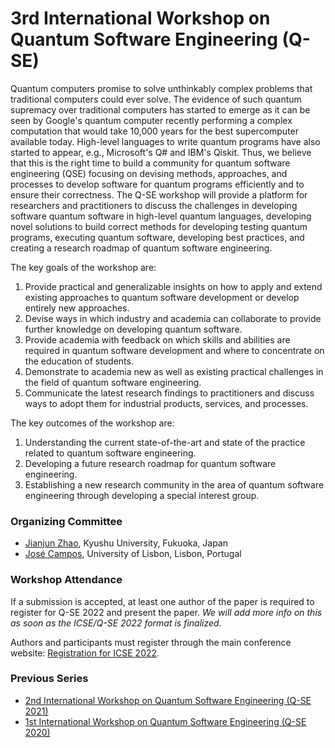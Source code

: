# 3rd International Workshop on Quantum Software Engineering (Q-SE)

Quantum computers promise to solve unthinkably complex problems that traditional
computers could ever solve.  The evidence of such quantum supremacy over
traditional computers has started to emerge as it can be seen by Google's
quantum computer recently performing a complex computation that would take
10,000 years for the best supercomputer available today.  High-level languages
to write quantum programs have also started to appear, e.g., Microsoft's Q# and
IBM's Qiskit.  Thus, we believe that this is the right time to build a community
for quantum software engineering (QSE) focusing on devising methods, approaches,
and processes to develop software for quantum programs efficiently and to ensure
their correctness.  The Q-SE workshop will provide a platform for researchers
and practitioners to discuss the challenges in developing software quantum
software in high-level quantum languages, developing novel solutions to build
correct methods for developing testing quantum programs, executing quantum
software, developing best practices, and creating a research roadmap of quantum
software engineering.

The key goals of the workshop are:

1. Provide practical and generalizable insights on how to apply and extend
existing approaches to quantum software development or develop entirely new
approaches.
2. Devise ways in which industry and academia can collaborate to provide further
knowledge on developing quantum software.
3. Provide academia with feedback on which skills and abilities are required in
quantum software development and where to concentrate on the education of
students.
4. Demonstrate to academia new as well as existing practical challenges in the
field of quantum software engineering.
5. Communicate the latest research findings to practitioners and discuss ways to
adopt them for industrial products, services, and processes.

The key outcomes of the workshop are:

1. Understanding the current state-of-the-art and state of the practice related
to quantum software engineering.
2. Developing a future research roadmap for quantum software engineering.
3. Establishing a new research community in the area of quantum software
engineering through developing a special interest group.

### Organizing Committee

- [Jianjun Zhao](http://stap.ait.kyushu-u.ac.jp/~zhao), Kyushu University, Fukuoka, Japan
- [José Campos](https://jose.github.io/), University of Lisbon, Lisbon, Portugal

### Workshop Attendance

If a submission is accepted, at least one author of the paper is required to
register for Q-SE 2022 and present the paper. _We will add more info on this as
soon as the ICSE/Q-SE 2022 format is finalized._

Authors and participants must register through the main conference website: [Registration for ICSE 2022](https://conf.researchr.org/attending/icse-2022/registration).

### Previous Series

- [2nd International Workshop on Quantum Software Engineering (Q-SE 2021)](https://q-se.github.io/qse2021)
- [1st International Workshop on Quantum Software Engineering (Q-SE 2020)](https://q-se.github.io/qse2020)
